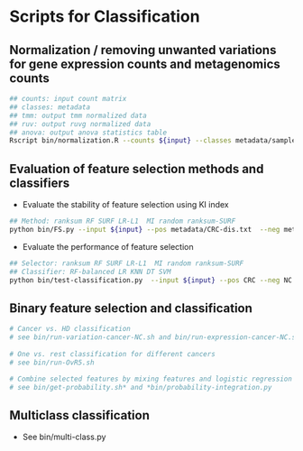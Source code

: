 # Scripts for Classification
## Normalization / removing unwanted variations for gene expression counts and metagenomics counts
```bash
## counts: input count matrix
## classes: metadata
## tmm: output tmm normalized data
## ruv: output ruvg normalized data
## anova: output anova statistics table
Rscript bin/normalization.R --counts ${input} --classes metadata/sample_classes.txt --tmm ${tmm} --ruv ${ruv} --anova ${anova}
```

## Evaluation of feature selection methods and classifiers
- Evaluate the stability of feature selection using KI index
```bash
## Method: ranksum RF SURF LR-L1  MI random ranksum-SURF
python bin/FS.py --input ${input} --pos metadata/CRC-dis.txt  --neg metadata/NC-dis.txt --resampling 100 --recurrency 1 --method ${method} --features stability/${method}.txt
```
- Evaluate the performance of feature selection
```bash
## Selector: ranksum RF SURF LR-L1  MI random ranksum-SURF 
## Classifier: RF-balanced LR KNN DT SVM
python bin/test-classification.py  --input ${input} --pos CRC --neg NC --selector ${selector} --classifier ${clf} --auroc performance/${selector}:${clf}.txt --labels ${labels} 
```

## Binary feature selection and classification
```bash
# Cancer vs. HD classification
# see bin/run-variation-cancer-NC.sh and bin/run-expression-cancer-NC.sh
 
# One vs. rest classification for different cancers
# see bin/run-OvR5.sh

# Combine selected features by mixing features and logistic regression
# see bin/get-probability.sh* and *bin/probability-integration.py
```

## Multiclass classification
- See bin/multi-class.py
